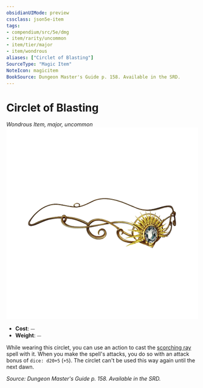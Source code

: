 ```yaml
---
obsidianUIMode: preview
cssclass: json5e-item
tags:
- compendium/src/5e/dmg
- item/rarity/uncommon
- item/tier/major
- item/wondrous
aliases: ["Circlet of Blasting"]
SourceType: "Magic Item"
NoteIcon: magicitem
BookSource: Dungeon Master's Guide p. 158. Available in the SRD.
---
```

# Circlet of Blasting
*Wondrous Item, major, uncommon*  
![](https://raw.githubusercontent.com/5etools-mirror-2/5etools-img/main/items/DMG/Circlet%20of%20Blasting.webp#right)  

- **Cost**: ⏤
- **Weight**: ⏤

While wearing this circlet, you can use an action to cast the [scorching ray](/3-Mechanics/CLI/spells/scorching-ray.md) spell with it. When you make the spell's attacks, you do so with an attack bonus of `dice: d20+5` (`+5`). The circlet can't be used this way again until the next dawn.

*Source: Dungeon Master's Guide p. 158. Available in the SRD.*